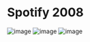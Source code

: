 # Spotify 2008

![image](https://github.com/franklinjavier/spotify-2008/assets/440220/0e8aced4-43e7-402a-a761-f54b9627235e)
![image](https://github.com/franklinjavier/spotify-2008/assets/440220/b1162ae7-36f7-4166-98ba-34059eb75acb)
![image](https://github.com/franklinjavier/spotify-2008/assets/440220/5baac904-a7db-4f96-ad9a-b94e932eb1f3)
